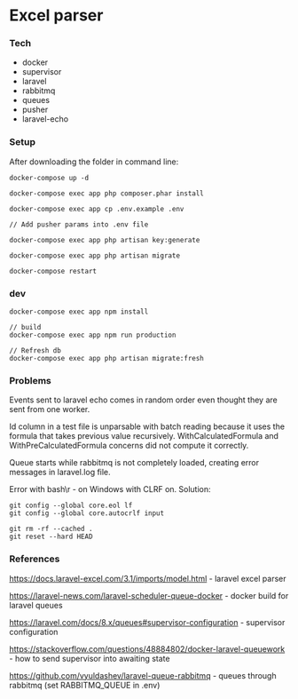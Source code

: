 # Excel parser 

### Tech

- docker 
- supervisor 
- laravel 
- rabbitmq 
- queues 
- pusher
- laravel-echo

### Setup

After downloading the folder in command line:

```shell
docker-compose up -d

docker-compose exec app php composer.phar install 

docker-compose exec app cp .env.example .env

// Add pusher params into .env file

docker-compose exec app php artisan key:generate

docker-compose exec app php artisan migrate

docker-compose restart
```

### dev

```shell
docker-compose exec app npm install

// build
docker-compose exec app npm run production

// Refresh db
docker-compose exec app php artisan migrate:fresh
```

### Problems

Events sent to laravel echo comes in random order even thought they are sent from one worker.

Id column in a test file is unparsable with batch reading because it uses the formula 
that takes previous value recursively. WithCalculatedFormula and WithPreCalculatedFormula 
concerns did not compute it correctly.

Queue starts while rabbitmq is not completely loaded, creating error messages in laravel.log file.

Error with bash\r - on Windows with CLRF on. Solution:
```shell
git config --global core.eol lf
git config --global core.autocrlf input
 
git rm -rf --cached .
git reset --hard HEAD 
```



### References
https://docs.laravel-excel.com/3.1/imports/model.html - laravel excel parser

https://laravel-news.com/laravel-scheduler-queue-docker - docker build for laravel queues

https://laravel.com/docs/8.x/queues#supervisor-configuration - supervisor configuration

https://stackoverflow.com/questions/48884802/docker-laravel-queuework - how to send supervisor into awaiting state

https://github.com/vyuldashev/laravel-queue-rabbitmq - queues through rabbitmq (set RABBITMQ_QUEUE in .env)



